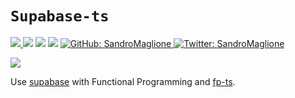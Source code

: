 # `Supabase-ts`

<p>
  <a href="https://github.com/SandroMaglione/supabase-ts">
    <img src="https://img.shields.io/github/stars/SandroMaglione/supabase-ts?logo=github" />
  </a>
  <img src="https://img.shields.io/github/repo-size/SandroMaglione/supabase-ts" />
  <img src="https://img.shields.io/github/license/SandroMaglione/supabase-ts?logo=github" />
  <img src="https://img.shields.io/github/contributors-anon/SandroMaglione/supabase-ts" />
  <a href="https://github.com/SandroMaglione">
    <img alt="GitHub: SandroMaglione" src="https://img.shields.io/github/followers/SandroMaglione?label=Follow&style=social" target="_blank" />
  </a>
  <a href="https://twitter.com/SandroMaglione">
    <img alt="Twitter: SandroMaglione" src="https://img.shields.io/twitter/follow/SandroMaglione.svg?style=social" target="_blank" />
  </a>
</p>

<a href="https://www.buymeacoffee.com/sandromaglione">
    <img src="https://shields.io/badge/sandromaglione-Support--me-FFDD00?logo=buy-me-a-coffee&style=for-the-badge&link=https://www.buymeacoffee.com/sandromaglione" />
</a>

Use [supabase](https://supabase.io/) with Functional Programming and [fp-ts](https://gcanti.github.io/fp-ts/).

